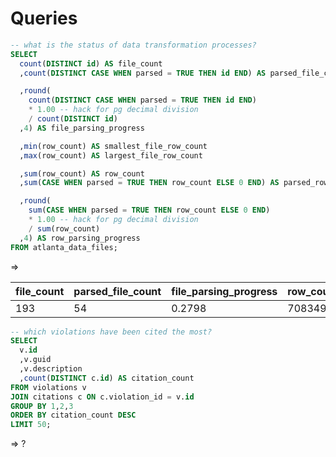 # Queries

```` sql
-- what is the status of data transformation processes?
SELECT
  count(DISTINCT id) AS file_count
  ,count(DISTINCT CASE WHEN parsed = TRUE THEN id END) AS parsed_file_count

  ,round(
    count(DISTINCT CASE WHEN parsed = TRUE THEN id END)
    * 1.00 -- hack for pg decimal division
    / count(DISTINCT id)
  ,4) AS file_parsing_progress

  ,min(row_count) AS smallest_file_row_count
  ,max(row_count) AS largest_file_row_count

  ,sum(row_count) AS row_count
  ,sum(CASE WHEN parsed = TRUE THEN row_count ELSE 0 END) AS parsed_row_count

  ,round(
    sum(CASE WHEN parsed = TRUE THEN row_count ELSE 0 END)
    * 1.00 -- hack for pg decimal division
    / sum(row_count)
  ,4) AS row_parsing_progress
FROM atlanta_data_files;
````

=>

file_count | parsed_file_count | file_parsing_progress | row_count | parsed_row_count | row_parsing_progress
--- | --- | --- | --- | --- | ---
193 | 54 | 0.2798 | 7083498 | 2217136 | 0.313

```` sql
-- which violations have been cited the most?
SELECT
  v.id
  ,v.guid
  ,v.description
  ,count(DISTINCT c.id) AS citation_count
FROM violations v
JOIN citations c ON c.violation_id = v.id
GROUP BY 1,2,3
ORDER BY citation_count DESC
LIMIT 50;
````

=> ?
